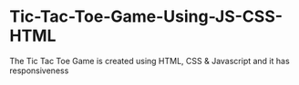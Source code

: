 # Tic-Tac-Toe-Game-Using-JS-CSS-HTML
The Tic Tac Toe Game is created using HTML, CSS &amp; Javascript and it has responsiveness
